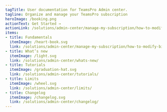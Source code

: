 ```yaml
---
tagTitle: User documentation for TeamsPro Admin center.
tagline: Organize and manage your TeamsPro subscription
heroImage: /booking.png
actionText: Get Started →
actionLink: /solutions/admin-center/manage-my-subscription/how-to-modify-your-account-information-/
items:
- title: Fundamentals​
  itemImage: /heart-book.svg
  link: /solutions/admin-center/manage-my-subscription/how-to-modify-billing-information-details-including-vat/
- title: What’s new
  itemImage: /light.svg
  link: /solutions/admin-center/whats-new/
- title: Tutorials
  itemImage: /graduation-hat.svg
  link: /solutions/admin-center/tutorials/
- title: Limits
  itemImage: /wheel.svg
  link: /solutions/admin-center/limits/
- title: Changelog
  itemImage: /changelog.svg
  link: /solutions/admin-center/changelog/
---
```


<Overview />
<Intercom />
<Hubspot />
<Clarity />
<GoogleAnalytics />